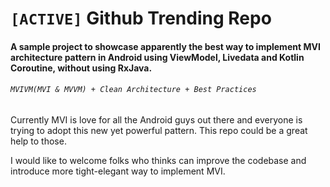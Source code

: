 # ```[ACTIVE]``` Github Trending Repo


#### A sample project to showcase apparently the best way to implement MVI architecture pattern in Android using ViewModel, Livedata and Kotlin Coroutine, without using RxJava.

###### ```MVIVM(MVI & MVVM) + Clean Architecture + Best Practices```

Currently MVI is love for all the Android guys out there and everyone is trying to adopt this new yet powerful pattern.
This repo could be a great help to those.

I would like to welcome folks who thinks can improve the codebase and introduce more tight-elegant way to implement MVI.
